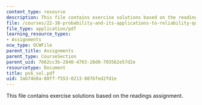 ```yaml
---
content_type: resource
description: This file contains exercise solutions based on the readings assignment.
file: /courses/22-38-probability-and-its-applications-to-reliability-quality-control-and-risk-assessment-fall-2005/3ab74e8a88fff55302138876fed2fd1e_ps6_sol.pdf
file_type: application/pdf
learning_resource_types:
- Assignments
ocw_type: OCWFile
parent_title: Assignments
parent_type: CourseSection
parent_uid: 7662cc3b-2840-4763-28d0-703562e57d2e
resourcetype: Document
title: ps6_sol.pdf
uid: 3ab74e8a-88ff-f553-0213-8876fed2fd1e
---
```

This file contains exercise solutions based on the readings assignment.

